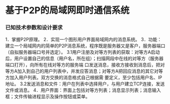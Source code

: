 基于P2P的局域网即时通信系统
=

### 已知技术参数和设计要求
1．掌握P2P原理。
2．实现一个图形用户界面局域网内的消息系统。
3．功能：建立一个局域网内的简单的P2P消息系统，程序既是服务器又是客户，服务器端口（自拟服务器端口号并选定）。
  3.1用户注册及对等方列表的获取：对等方A启动后，用户设置自己的信息（用户名，所在组）；扫描网段中在线的对等方（服务器端口打开），向所有在线对等方的服务端   口发送消息，接收方接收到消息后，把对等方A加入到自己的用户列表中，并发应答消息；对等方A把回应消息的其它对等方加入用户列表。双方交换的消息格式自己根据需   要定义，至少包括用户名、IP地址。
  3.2发送消息和文件：用户在列表中选择用户，与用户建立TCP连接，发送文件或消息。
4．用户界面：界面上包括对等方列表；消息显示列表；消息输入框；文件传输进程显示及操作按钮或菜单。

